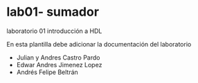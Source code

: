 # lab01- sumador 
laboratorio 01 introducción a HDL

En esta plantilla debe adicionar la documentación del laboratorio

* Julian y Andres Castro Pardo
* Edwar Andres Jimenez Lopez
* Andrés Felipe Beltrán
